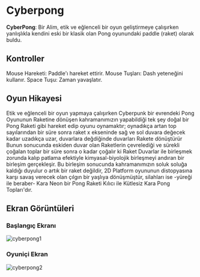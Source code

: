 # Cyberpong

**CyberPong**: Bir Alim, etik ve eğlenceli bir oyun geliştirmeye çalışırken yanlışlıkla kendini eski bir klasik olan Pong oyunundaki paddle (raket) olarak buldu. 

## Kontroller
Mouse Hareketi: Paddle'ı hareket ettirir.
Mouse Tuşları: Dash yeteneğini kullanır.
Space Tuşu: Zaman yavaşlatır.

## Oyun Hikayesi
Etik ve eğlenceli bir oyun yapmaya çalışırken Cyberpunk bir evrendeki Pong Oyununun Raketine dönüşen kahramanımızın yapabildiği tek şey doğal bir Pong Raketi gibi hareket edip oyunu oynamaktır; oynadıkça artan top sayılarından bir süre sonra raket x ekseninde sağ ve sol duvara değecek kadar uzadıkça uzar, duvarlara değdiğinde duvarları Rakete dönüştürür Bunun sonucunda eskiden duvar olan Raketlerin çevrelediği ve sürekli çoğalan toplar bir süre sonra o kadar çoğalır ki Raket Duvarlar ile birleşmek zorunda kalıp patlama efektiyle kimyasal-biyolojik birleşmeyi andıran bir birleşim gerçekleşir. Bu birleşim sonucunda kahramanımızın soluk soluğa kaldığı duyulur o artık bir raket değildir, 2D Platform oyununun distopyasına karşı savaş verecek olan çılgın bir yaşlıya dönüşmüştür, silahları ise -yüreği ile beraber- Kara Neon bir Pong Raketi Kılıcı ile Kütlesiz Kara Pong Topları'dır.

## Ekran Görüntüleri
### Başlangıç Ekranı
![cyberpong1](https://github.com/user-attachments/assets/0e7a2429-4340-4cda-9965-3cb14c3abfc9)

### Oyuniçi Ekran
![cyberpong2](https://github.com/user-attachments/assets/3735fd8e-718a-4857-b429-3bfb5763c5ae)
